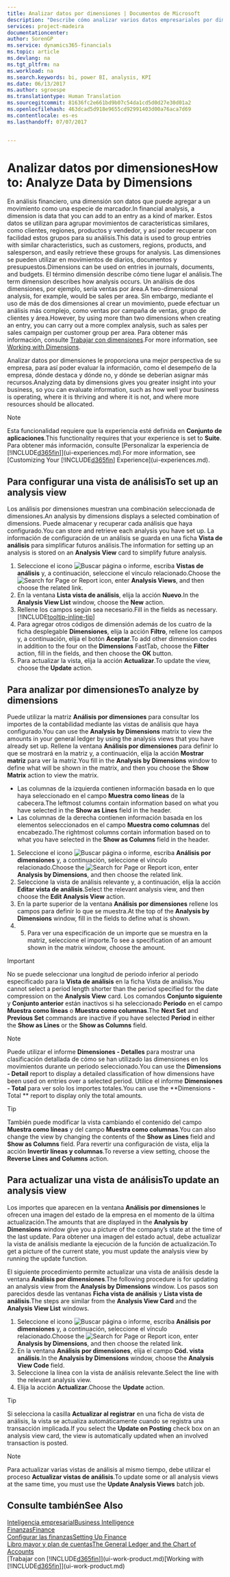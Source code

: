 ```yaml
---
title: Analizar datos por dimensiones | Documentos de Microsoft
description: "Describe cómo analizar varios datos empresariales por dimensiones."
services: project-madeira
documentationcenter: 
author: SorenGP
ms.service: dynamics365-financials
ms.topic: article
ms.devlang: na
ms.tgt_pltfrm: na
ms.workload: na
ms.search.keywords: bi, power BI, analysis, KPI
ms.date: 06/13/2017
ms.author: sgroespe
ms.translationtype: Human Translation
ms.sourcegitcommit: 81636fc2e661bd9b07c54da1cd5d0d27e30d01a2
ms.openlocfilehash: 463dcad5d918e9655cd92991403d00a76aca7d69
ms.contentlocale: es-es
ms.lasthandoff: 07/07/2017


---
```

#  <a name="how-to-analyze-data-by-dimensions"></a><span data-ttu-id="a1f1f-103">Analizar datos por dimensiones</span><span class="sxs-lookup"><span data-stu-id="a1f1f-103">How to: Analyze Data by Dimensions</span></span>
<span data-ttu-id="a1f1f-104">En análisis financiero, una dimensión son datos que puede agregar a un movimiento como una especie de marcador.</span><span class="sxs-lookup"><span data-stu-id="a1f1f-104">In financial analysis, a dimension is data that you can add to an entry as a kind of marker.</span></span> <span data-ttu-id="a1f1f-105">Estos datos se utilizan para agrupar movimientos de características similares, como clientes, regiones, productos y vendedor, y así poder recuperar con facilidad estos grupos para su análisis.</span><span class="sxs-lookup"><span data-stu-id="a1f1f-105">This data is used to group entries with similar characteristics, such as customers, regions, products, and salesperson, and easily retrieve these groups for analysis.</span></span> <span data-ttu-id="a1f1f-106">Las dimensiones se pueden utilizar en movimientos de diarios, documentos y presupuestos.</span><span class="sxs-lookup"><span data-stu-id="a1f1f-106">Dimensions can be used on entries in journals, documents, and budgets.</span></span> <span data-ttu-id="a1f1f-107">El término dimensión describe cómo tiene lugar el análisis.</span><span class="sxs-lookup"><span data-stu-id="a1f1f-107">The term dimension describes how analysis occurs.</span></span> <span data-ttu-id="a1f1f-108">Un análisis de dos dimensiones, por ejemplo, sería ventas por área.</span><span class="sxs-lookup"><span data-stu-id="a1f1f-108">A two-dimensional analysis, for example, would be sales per area.</span></span> <span data-ttu-id="a1f1f-109">Sin embargo, mediante el uso de más de dos dimensiones al crear un movimiento, puede efectuar un análisis más complejo, como ventas por campaña de ventas, grupo de clientes y área.</span><span class="sxs-lookup"><span data-stu-id="a1f1f-109">However, by using more than two dimensions when creating an entry, you can carry out a more complex analysis, such as sales per sales campaign per customer group per area.</span></span> <span data-ttu-id="a1f1f-110">Para obtener más información, consulte [Trabajar con dimensiones](finance-dimensions.md).</span><span class="sxs-lookup"><span data-stu-id="a1f1f-110">For more information, see [Working with Dimensions](finance-dimensions.md).</span></span>

<span data-ttu-id="a1f1f-111">Analizar datos por dimensiones le proporciona una mejor perspectiva de su empresa, para así poder evaluar la información, como el desempeño de la empresa, dónde destaca y dónde no, y dónde se deberían asignar más recursos.</span><span class="sxs-lookup"><span data-stu-id="a1f1f-111">Analyzing data by dimensions gives you greater insight into your business, so you can evaluate information, such as how well your business is operating, where it is thriving and where it is not, and where more resources should be allocated.</span></span>

> [!NOTE]  
>   <span data-ttu-id="a1f1f-112">Esta funcionalidad requiere que la experiencia esté definida en **Conjunto de aplicaciones**.</span><span class="sxs-lookup"><span data-stu-id="a1f1f-112">This functionality requires that your experience is set to **Suite**.</span></span> <span data-ttu-id="a1f1f-113">Para obtener más información, consulte [Personalizar la experiencia de [!INCLUDE[d365fin](includes/d365fin_md.md)]](ui-experiences.md).</span><span class="sxs-lookup"><span data-stu-id="a1f1f-113">For more information, see [Customizing Your [!INCLUDE[d365fin](includes/d365fin_md.md)] Experience](ui-experiences.md).</span></span>

## <a name="to-set-up-an-analysis-view"></a><span data-ttu-id="a1f1f-114">Para configurar una vista de análisis</span><span class="sxs-lookup"><span data-stu-id="a1f1f-114">To set up an analysis view</span></span>  
<span data-ttu-id="a1f1f-115">Los análisis por dimensiones muestran una combinación seleccionada de dimensiones.</span><span class="sxs-lookup"><span data-stu-id="a1f1f-115">An analysis by dimensions displays a selected combination of dimensions.</span></span> <span data-ttu-id="a1f1f-116">Puede almacenar y recuperar cada análisis que haya configurado.</span><span class="sxs-lookup"><span data-stu-id="a1f1f-116">You can store and retrieve each analysis you have set up.</span></span> <span data-ttu-id="a1f1f-117">La información de configuración de un análisis se guarda en una ficha **Vista de análisis** para simplificar futuros análisis.</span><span class="sxs-lookup"><span data-stu-id="a1f1f-117">The information for setting up an analysis is stored on an **Analysis View** card to simplify future analysis.</span></span>  

1. <span data-ttu-id="a1f1f-118">Seleccione el icono ![Buscar página o informe](media/ui-search/search_small.png "icono Buscar página o informe"), escriba **Vistas de análisis** y, a continuación, seleccione el vínculo relacionado.</span><span class="sxs-lookup"><span data-stu-id="a1f1f-118">Choose the ![Search for Page or Report](media/ui-search/search_small.png "Search for Page or Report icon") icon, enter **Analysis Views**, and then choose the related link.</span></span>  
2. <span data-ttu-id="a1f1f-119">En la ventana **Lista vista de análisis**, elija la acción **Nuevo**.</span><span class="sxs-lookup"><span data-stu-id="a1f1f-119">In the **Analysis View List** window, choose the **New** action.</span></span>
3. <span data-ttu-id="a1f1f-120">Rellene los campos según sea necesario.</span><span class="sxs-lookup"><span data-stu-id="a1f1f-120">Fill in the fields as necessary.</span></span> [!INCLUDE[tooltip-inline-tip](includes/tooltip-inline-tip_md.md)]
4. <span data-ttu-id="a1f1f-121">Para agregar otros códigos de dimensión además de los cuatro de la ficha desplegable **Dimensiones**, elija la acción **Filtro**, rellene los campos y, a continuación, elija el botón **Aceptar**.</span><span class="sxs-lookup"><span data-stu-id="a1f1f-121">To add other dimension codes in addition to the four on the **Dimensions** FastTab, choose the **Filter** action, fill in the fields, and then choose the **OK** button.</span></span>  
5. <span data-ttu-id="a1f1f-122">Para actualizar la vista, elija la acción **Actualizar**.</span><span class="sxs-lookup"><span data-stu-id="a1f1f-122">To update the view, choose the **Update** action.</span></span>

## <a name="to-analyze-by-dimensions"></a><span data-ttu-id="a1f1f-123">Para analizar por dimensiones</span><span class="sxs-lookup"><span data-stu-id="a1f1f-123">To analyze by dimensions</span></span>
<span data-ttu-id="a1f1f-124">Puede utilizar la matriz **Análisis por dimensiones** para consultar los importes de la contabilidad mediante las vistas de análisis que haya configurado.</span><span class="sxs-lookup"><span data-stu-id="a1f1f-124">You can use the **Analysis by Dimensions** matrix to view the amounts in your general ledger by using the analysis views that you have already set up.</span></span> <span data-ttu-id="a1f1f-125">Rellene la ventana **Análisis por dimensiones** para definir lo que se mostrará en la matriz y, a continuación, elija la acción **Mostrar matriz** para ver la matriz.</span><span class="sxs-lookup"><span data-stu-id="a1f1f-125">You fill in the **Analysis by Dimensions** window to define what will be shown in the matrix, and then you choose the **Show Matrix** action to view the matrix.</span></span>  

- <span data-ttu-id="a1f1f-126">Las columnas de la izquierda contienen información basada en lo que haya seleccionado en el campo **Muestra como líneas** de la cabecera.</span><span class="sxs-lookup"><span data-stu-id="a1f1f-126">The leftmost columns contain information based on what you have selected in the **Show as Lines** field in the header.</span></span>  
- <span data-ttu-id="a1f1f-127">Las columnas de la derecha contienen información basada en los elementos seleccionados en el campo **Muestra como columnas** del encabezado.</span><span class="sxs-lookup"><span data-stu-id="a1f1f-127">The rightmost columns contain information based on to what you have selected in the **Show as Columns** field in the header.</span></span>  

1. <span data-ttu-id="a1f1f-128">Seleccione el icono ![Buscar página o informe](media/ui-search/search_small.png "icono Buscar página o informe"), escriba **Análisis por dimensiones** y, a continuación, seleccione el vínculo relacionado.</span><span class="sxs-lookup"><span data-stu-id="a1f1f-128">Choose the ![Search for Page or Report](media/ui-search/search_small.png "Search for Page or Report icon") icon, enter **Analysis by Dimensions**, and then choose the related link.</span></span>  
2. <span data-ttu-id="a1f1f-129">Seleccione la vista de análisis relevante y, a continuación, elija la acción **Editar vista de análisis**.</span><span class="sxs-lookup"><span data-stu-id="a1f1f-129">Select the relevant analysis view,  and then choose the **Edit Analysis View** action.</span></span>
3. <span data-ttu-id="a1f1f-130">En la parte superior de la ventana **Análisis por dimensiones** rellene los campos para definir lo que se muestra.</span><span class="sxs-lookup"><span data-stu-id="a1f1f-130">At the top of the **Analysis by Dimensions** window, fill in the fields to define what is shown.</span></span>
4. 5. <span data-ttu-id="a1f1f-131">Para ver una especificación de un importe que se muestra en la matriz, seleccione el importe.</span><span class="sxs-lookup"><span data-stu-id="a1f1f-131">To see a specification of an amount shown in the matrix window, choose the amount.</span></span>  

> [!IMPORTANT]  
>   <span data-ttu-id="a1f1f-132">No se puede seleccionar una longitud de periodo inferior al periodo especificado para la **Vista de análisis** en la ficha Vista de análisis.</span><span class="sxs-lookup"><span data-stu-id="a1f1f-132">You cannot select a period length shorter than the period specified for the date compression on the **Analysis View** card.</span></span> <span data-ttu-id="a1f1f-133">Los comandos **Conjunto siguiente** y **Conjunto anterior** están inactivos si ha seleccionado **Periodo** en el campo **Muestra como líneas** o **Muestra como columnas**.</span><span class="sxs-lookup"><span data-stu-id="a1f1f-133">The **Next Set** and **Previous Set** commands are inactive if you have selected **Period** in either the **Show as Lines** or the **Show as Columns** field.</span></span>  

> [!NOTE]  
>   <span data-ttu-id="a1f1f-134">Puede utilizar el informe **Dimensiones - Detalles** para mostrar una clasificación detallada de cómo se han utilizado las dimensiones en los movimientos durante un periodo seleccionado.</span><span class="sxs-lookup"><span data-stu-id="a1f1f-134">You can use the **Dimensions - Detail** report to display a detailed classification of how dimensions have been used on entries over a selected period.</span></span> <span data-ttu-id="a1f1f-135">Utilice el informe **Dimensiones - Total** para ver solo los importes totales.</span><span class="sxs-lookup"><span data-stu-id="a1f1f-135">You can use the **Dimensions - Total ** report to display only the total amounts.</span></span>  

> [!TIP]  
>   <span data-ttu-id="a1f1f-136">También puede modificar la vista cambiando el contenido del campo **Muestra como líneas** y del campo **Muestra como columnas**.</span><span class="sxs-lookup"><span data-stu-id="a1f1f-136">You can also change the view by changing the contents of the **Show as Lines** field and **Show as Columns** field.</span></span> <span data-ttu-id="a1f1f-137">Para revertir una configuración de vista, elija la acción **Invertir líneas y columnas**.</span><span class="sxs-lookup"><span data-stu-id="a1f1f-137">To reverse a view setting, choose the **Reverse Lines and Columns** action.</span></span>

## <a name="to-update-an-analysis-view"></a><span data-ttu-id="a1f1f-138">Para actualizar una vista de análisis</span><span class="sxs-lookup"><span data-stu-id="a1f1f-138">To update an analysis view</span></span>  
<span data-ttu-id="a1f1f-139">Los importes que aparecen en la ventana **Análisis por dimensiones** le ofrecen una imagen del estado de la empresa en el momento de la última actualización.</span><span class="sxs-lookup"><span data-stu-id="a1f1f-139">The amounts that are displayed in the **Analysis by Dimensions** window give you a picture of the company’s state at the time of the last update.</span></span> <span data-ttu-id="a1f1f-140">Para obtener una imagen del estado actual, debe actualizar la vista de análisis mediante la ejecución de la función de actualización.</span><span class="sxs-lookup"><span data-stu-id="a1f1f-140">To get a picture of the current state, you must update the analysis view by running the update function.</span></span>

<span data-ttu-id="a1f1f-141">El siguiente procedimiento permite actualizar una vista de análisis desde la ventana **Análisis por dimensiones**.</span><span class="sxs-lookup"><span data-stu-id="a1f1f-141">The following procedure is for updating an analysis view from the **Analysis by Dimensions** window.</span></span> <span data-ttu-id="a1f1f-142">Los pasos son parecidos desde las ventanas **Ficha vista de análisis** y **Lista vista de análisis**.</span><span class="sxs-lookup"><span data-stu-id="a1f1f-142">The steps are similar from the **Analysis View Card** and the **Analysis View List** windows.</span></span>  

1. <span data-ttu-id="a1f1f-143">Seleccione el icono ![Buscar página o informe](media/ui-search/search_small.png "icono Buscar página o informe"), escriba **Análisis por dimensiones** y, a continuación, seleccione el vínculo relacionado.</span><span class="sxs-lookup"><span data-stu-id="a1f1f-143">Choose the ![Search for Page or Report](media/ui-search/search_small.png "Search for Page or Report icon") icon, enter **Analysis by Dimensions**, and then choose the related link.</span></span>  
2. <span data-ttu-id="a1f1f-144">En la ventana **Análisis por dimensiones**, elija el campo **Cód. vista análisis**.</span><span class="sxs-lookup"><span data-stu-id="a1f1f-144">In the **Analysis by Dimensions** window, choose the **Analysis View Code** field.</span></span>  
3. <span data-ttu-id="a1f1f-145">Seleccione la línea con la vista de análisis relevante.</span><span class="sxs-lookup"><span data-stu-id="a1f1f-145">Select the line with the relevant analysis view.</span></span>  
4. <span data-ttu-id="a1f1f-146">Elija la acción **Actualizar**.</span><span class="sxs-lookup"><span data-stu-id="a1f1f-146">Choose the **Update** action.</span></span>  

> [!TIP]  
>   <span data-ttu-id="a1f1f-147">Si selecciona la casilla **Actualizar al registrar** en una ficha de vista de análisis, la vista se actualiza automáticamente cuando se registra una transacción implicada.</span><span class="sxs-lookup"><span data-stu-id="a1f1f-147">If you select the **Update on Posting** check box on an analysis view card, the view is automatically updated when an involved transaction is posted.</span></span>

> [!NOTE]  
>   <span data-ttu-id="a1f1f-148">Para actualizar varias vistas de análisis al mismo tiempo, debe utilizar el proceso **Actualizar vistas de análisis**.</span><span class="sxs-lookup"><span data-stu-id="a1f1f-148">To update some or all analysis views at the same time, you must use the **Update Analysis Views** batch job.</span></span>  

## <a name="see-also"></a><span data-ttu-id="a1f1f-149">Consulte también</span><span class="sxs-lookup"><span data-stu-id="a1f1f-149">See Also</span></span>
[<span data-ttu-id="a1f1f-150">Inteligencia empresarial</span><span class="sxs-lookup"><span data-stu-id="a1f1f-150">Business Intelligence</span></span>](bi.md)  
[<span data-ttu-id="a1f1f-151">Finanzas</span><span class="sxs-lookup"><span data-stu-id="a1f1f-151">Finance</span></span>](finance.md)  
[<span data-ttu-id="a1f1f-152">Configurar las finanzas</span><span class="sxs-lookup"><span data-stu-id="a1f1f-152">Setting Up Finance</span></span>](finance-setup-finance.md)  
[<span data-ttu-id="a1f1f-153">Libro mayor y plan de cuentas</span><span class="sxs-lookup"><span data-stu-id="a1f1f-153">The General Ledger and the Chart of Accounts</span></span>](finance-general-ledger.md)  
<span data-ttu-id="a1f1f-154">[Trabajar con [!INCLUDE[d365fin](includes/d365fin_md.md)]](ui-work-product.md)</span><span class="sxs-lookup"><span data-stu-id="a1f1f-154">[Working with [!INCLUDE[d365fin](includes/d365fin_md.md)]](ui-work-product.md)</span></span>  

